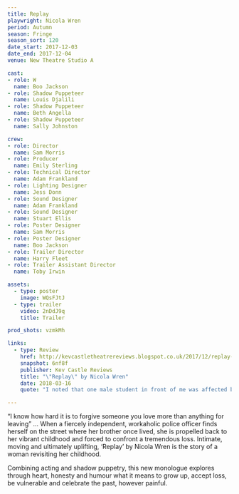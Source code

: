 ```yaml
---
title: Replay
playwright: Nicola Wren
period: Autumn
season: Fringe
season_sort: 120
date_start: 2017-12-03
date_end: 2017-12-04
venue: New Theatre Studio A

cast:
- role: W
  name: Boo Jackson
- role: Shadow Puppeteer
  name: Louis Djalili
- role: Shadow Puppeteer
  name: Beth Angella
- role: Shadow Puppeteer
  name: Sally Johnston

crew:
- role: Director
  name: Sam Morris
- role: Producer
  name: Emily Sterling
- role: Technical Director
  name: Adam Frankland
- role: Lighting Designer
  name: Jess Donn
- role: Sound Designer
  name: Adam Frankland
- role: Sound Designer
  name: Stuart Ellis
- role: Poster Designer
  name: Sam Morris
- role: Poster Designer
  name: Boo Jackson
- role: Trailer Director
  name: Harry Fleet
- role: Trailer Assistant Director
  name: Toby Irwin

assets:
  - type: poster
    image: WQsFJtJ
  - type: trailer
    video: 2nDdJ9q
    title: Trailer

prod_shots: vzmkMh

links:
  - type: Review
    href: http://kevcastletheatrereviews.blogspot.co.uk/2017/12/replay-by-nicola-wren-nottingham-new.html
    snapshot: 6nf8f
    publisher: Kev Castle Reviews
    title: "\"Replay\" by Nicola Wren"
    date: 2018-03-16
    quote: "I noted that one male student in front of me was affected by this story, and you can't have a greater accolade bestowed upon a cast and crew than evoking some emotion from your audience by a piece of art created with talent and love. Both evident in \"Replay\""

---
```


“I know how hard it is to forgive someone you love more than anything for leaving” ​…
When a fiercely independent, workaholic police officer finds herself on the street where her brother
once lived, she is propelled back to her vibrant childhood and forced to confront a tremendous loss.
Intimate, moving and ultimately uplifting, ‘Replay’ by Nicola Wren is the story of a woman revisiting
her childhood.

Combining acting and shadow puppetry, this new monologue explores through heart, honesty and humour what it means to grow up, accept loss, be vulnerable and celebrate the past, however painful.
